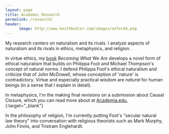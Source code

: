 ```yaml
---
layout: page
title: Academic Research
permalink: /research/
header:
      image: http://www.keithbuhler.com/images/oxford4.png
--- 
```


My research centers on naturalism and its rivals. I analyze aspects of naturalism and its rivals in ethics, metaphysics, and religion.

In virtue ethics, my [book](/phd) *Becoming What We Are*  develops a novel form of ethical naturalism that builds on Philippa Foot and Michael Thompson's concept of natural norms. I defend Philippa Foot's ethical naturalism and criticize that of John McDowell, whose conception of 'nature' is contradictory. Virtue and especially practical wisdom are *natural*  for human beings (in a sense that I explain in detail). 

In metaphysics, I'm the making final revisions on a submission about Causal Closure, which you can read more about at [Academia.edu.](https://uky.academia.edu/KeithBuhler){:target="_blank"}

In the philosophy of religion, I'm currently putting Foot's "secular natural law theory" into conversation with religious theorists such as Mark Murphy, John Finnis, and Tristram Englehardt. 